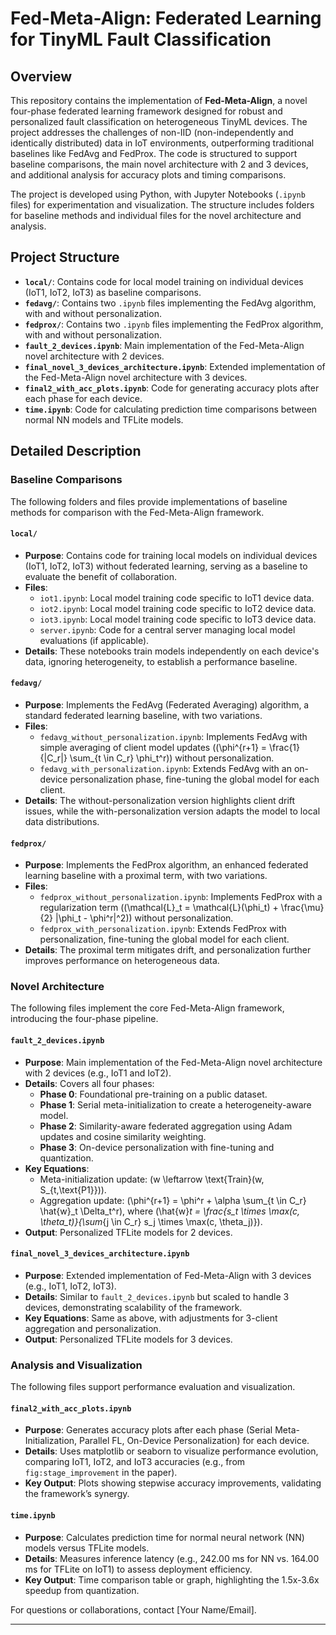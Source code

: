 # Fed-Meta-Align: Federated Learning for TinyML Fault Classification

## Overview
This repository contains the implementation of **Fed-Meta-Align**, a novel four-phase federated learning framework designed for robust and personalized fault classification on heterogeneous TinyML devices. The project addresses the challenges of non-IID (non-independently and identically distributed) data in IoT environments, outperforming traditional baselines like FedAvg and FedProx. The code is structured to support baseline comparisons, the main novel architecture with 2 and 3 devices, and additional analysis for accuracy plots and timing comparisons.

The project is developed using Python, with Jupyter Notebooks (`.ipynb` files) for experimentation and visualization. The structure includes folders for baseline methods and individual files for the novel architecture and analysis.

## Project Structure
- **`local/`**: Contains code for local model training on individual devices (IoT1, IoT2, IoT3) as baseline comparisons.
- **`fedavg/`**: Contains two `.ipynb` files implementing the FedAvg algorithm, with and without personalization.
- **`fedprox/`**: Contains two `.ipynb` files implementing the FedProx algorithm, with and without personalization.
- **`fault_2_devices.ipynb`**: Main implementation of the Fed-Meta-Align novel architecture with 2 devices.
- **`final_novel_3_devices_architecture.ipynb`**: Extended implementation of the Fed-Meta-Align novel architecture with 3 devices.
- **`final2_with_acc_plots.ipynb`**: Code for generating accuracy plots after each phase for each device.
- **`time.ipynb`**: Code for calculating prediction time comparisons between normal NN models and TFLite models.

## Detailed Description

### Baseline Comparisons
The following folders and files provide implementations of baseline methods for comparison with the Fed-Meta-Align framework.

#### `local/`
- **Purpose**: Contains code for training local models on individual devices (IoT1, IoT2, IoT3) without federated learning, serving as a baseline to evaluate the benefit of collaboration.
- **Files**:
  - `iot1.ipynb`: Local model training code specific to IoT1 device data.
  - `iot2.ipynb`: Local model training code specific to IoT2 device data.
  - `iot3.ipynb`: Local model training code specific to IoT3 device data.
  - `server.ipynb`: Code for a central server managing local model evaluations (if applicable).
- **Details**: These notebooks train models independently on each device's data, ignoring heterogeneity, to establish a performance baseline.

#### `fedavg/`
- **Purpose**: Implements the FedAvg (Federated Averaging) algorithm, a standard federated learning baseline, with two variations.
- **Files**:
  - `fedavg_without_personalization.ipynb`: Implements FedAvg with simple averaging of client model updates (\(\phi^{r+1} = \frac{1}{|C_r|} \sum_{t \in C_r} \phi_t^r\)) without personalization.
  - `fedavg_with_personalization.ipynb`: Extends FedAvg with an on-device personalization phase, fine-tuning the global model for each client.
- **Details**: The without-personalization version highlights client drift issues, while the with-personalization version adapts the model to local data distributions.

#### `fedprox/`
- **Purpose**: Implements the FedProx algorithm, an enhanced federated learning baseline with a proximal term, with two variations.
- **Files**:
  - `fedprox_without_personalization.ipynb`: Implements FedProx with a regularization term (\(\mathcal{L}_t = \mathcal{L}(\phi_t) + \frac{\mu}{2} \|\phi_t - \phi^r\|^2\)) without personalization.
  - `fedprox_with_personalization.ipynb`: Extends FedProx with personalization, fine-tuning the global model for each client.
- **Details**: The proximal term mitigates drift, and personalization further improves performance on heterogeneous data.

### Novel Architecture
The following files implement the core Fed-Meta-Align framework, introducing the four-phase pipeline.

#### `fault_2_devices.ipynb`
- **Purpose**: Main implementation of the Fed-Meta-Align novel architecture with 2 devices (e.g., IoT1 and IoT2).
- **Details**: Covers all four phases:
  - **Phase 0**: Foundational pre-training on a public dataset.
  - **Phase 1**: Serial meta-initialization to create a heterogeneity-aware model.
  - **Phase 2**: Similarity-aware federated aggregation using Adam updates and cosine similarity weighting.
  - **Phase 3**: On-device personalization with fine-tuning and quantization.
- **Key Equations**:
  - Meta-initialization update: \(w \leftarrow \text{Train}(w, S_{t,\text{P1}})\).
  - Aggregation update: \(\phi^{r+1} = \phi^r + \alpha \sum_{t \in C_r} \hat{w}_t \Delta_t^r\), where \(\hat{w}_t = \frac{s_t \times \max(c, \theta_t)}{\sum_{j \in C_r} s_j \times \max(c, \theta_j)}\).
- **Output**: Personalized TFLite models for 2 devices.

#### `final_novel_3_devices_architecture.ipynb`
- **Purpose**: Extended implementation of Fed-Meta-Align with 3 devices (e.g., IoT1, IoT2, IoT3).
- **Details**: Similar to `fault_2_devices.ipynb` but scaled to handle 3 devices, demonstrating scalability of the framework.
- **Key Equations**: Same as above, with adjustments for 3-client aggregation and personalization.
- **Output**: Personalized TFLite models for 3 devices.

### Analysis and Visualization
The following files support performance evaluation and visualization.

#### `final2_with_acc_plots.ipynb`
- **Purpose**: Generates accuracy plots after each phase (Serial Meta-Initialization, Parallel FL, On-Device Personalization) for each device.
- **Details**: Uses matplotlib or seaborn to visualize performance evolution, comparing IoT1, IoT2, and IoT3 accuracies (e.g., from `fig:stage_improvement` in the paper).
- **Key Output**: Plots showing stepwise accuracy improvements, validating the framework’s synergy.

#### `time.ipynb`
- **Purpose**: Calculates prediction time for normal neural network (NN) models versus TFLite models.
- **Details**: Measures inference latency (e.g., 242.00 ms for NN vs. 164.00 ms for TFLite on IoT1) to assess deployment efficiency.
- **Key Output**: Time comparison table or graph, highlighting the 1.5x-3.6x speedup from quantization.



For questions or collaborations, contact [Your Name/Email].

---
